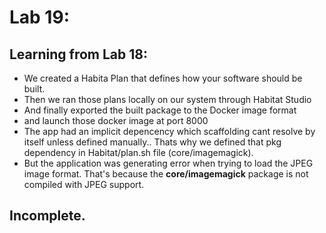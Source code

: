 # Lab 19: 

## Learning from Lab 18:
- We created a Habita Plan that defines how your software should be built. 
- Then we ran those plans locally on our system through Habitat Studio
- And finally exported the built package to the Docker image format 
- and launch those docker image at port 8000
- The app had an implicit depencency which scaffolding cant resolve by itself unless defined manually.. Thats why we defined that pkg dependency in Habitat/plan.sh file (core/imagemagick).
- But the application was generating error when trying to load the JPEG image format. That's because the **core/imagemagick** package is not compiled with JPEG support.

## Incomplete.
